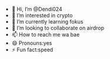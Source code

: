 - 👋 Hi, I’m @Dendi024
- 👀 I’m interested in crypto
- 🌱 I’m currently learning fokus
- 💞️ I’m looking to collaborate on airdrop
- 📫 How to reach me wa bae
- 😄 Pronouns:yes
- ⚡ Fun fact:speed

<!---
Dendi024/Dendi024 is a ✨ special ✨ repository because its `README.md` (this file) appears on your GitHub profile.
You can click the Preview link to take a look at your changes.
--->
